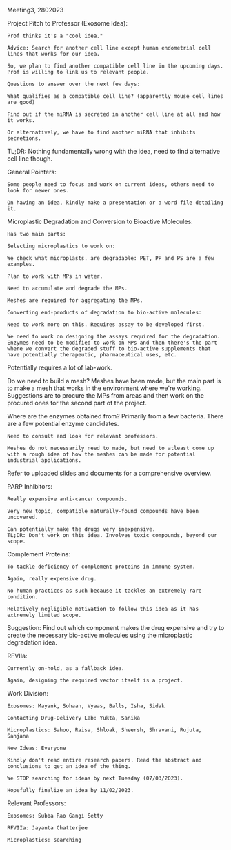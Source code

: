 Meeting3, 2802023 

Project Pitch to Professor (Exosome Idea): 

    Prof thinks it's a "cool idea." 

    Advice: Search for another cell line except human endometrial cell lines that works for our idea. 

    So, we plan to find another compatible cell line in the upcoming days. Prof is willing to link us to relevant people. 

    Questions to answer over the next few days: 

    What qualifies as a compatible cell line? (apparently mouse cell lines are good) 

    Find out if the miRNA is secreted in another cell line at all and how it works. 

    Or alternatively, we have to find another miRNA that inhibits secretions. 

TL;DR: Nothing fundamentally wrong with the idea, need to find alternative cell line though. 

General Pointers: 

    Some people need to focus and work on current ideas, others need to look for newer ones. 

    On having an idea, kindly make a presentation or a word file detailing it. 

Microplastic Degradation and Conversion to Bioactive Molecules: 

    Has two main parts: 

    Selecting microplastics to work on: 

    We check what microplasts. are degradable: PET, PP and PS are a few examples. 

    Plan to work with MPs in water. 

    Need to accumulate and degrade the MPs. 

    Meshes are required for aggregating the MPs. 

    Converting end-products of degradation to bio-active molecules: 

    Need to work more on this. Requires assay to be developed first. 

    We need to work on designing the assays required for the degradation. Enzymes need to be modified to work on MPs and then there's the part where we convert the degraded stuff to bio-active supplements that have potentially therapeutic, pharmaceutical uses, etc. 

Potentially requires a lot of lab-work. 

Do we need to build a mesh? 
Meshes have been made, but the main part is to make a mesh that works in the environment where we're working. 
Suggestions are to procure the MPs from areas and then work on the procured ones for the second part of the project. 

Where are the enzymes obtained from? 
Primarily from a few bacteria. There are a few potential enzyme candidates. 

    Need to consult and look for relevant professors. 

    Meshes do not necessarily need to made, but need to atleast come up with a rough idea of how the meshes can be made for potential industrial applications. 

Refer to uploaded slides and documents for a comprehensive overview. 

PARP Inhibitors: 

    Really expensive anti-cancer compounds. 

    Very new topic, compatible naturally-found compounds have been uncovered. 

    Can potentially make the drugs very inexpensive. 
    TL;DR: Don't work on this idea. Involves toxic compounds, beyond our scope. 

Complement Proteins: 

    To tackle deficiency of complement proteins in immune system. 

    Again, really expensive drug. 

    No human practices as such because it tackles an extremely rare condition. 

    Relatively negligible motivation to follow this idea as it has extremely limited scope. 

Suggestion: Find out which component makes the drug expensive and try to create the necessary bio-active molecules using the microplastic degradation idea. 

RFVIIa: 

    Currently on-hold, as a fallback idea. 

    Again, designing the required vector itself is a project. 

Work Division: 

    Exosomes: Mayank, Sohaan, Vyaas, Balls, Isha, Sidak 

    Contacting Drug-Delivery Lab: Yukta, Sanika 

    Microplastics: Sahoo, Raisa, Shloak, Sheersh, Shravani, Rujuta, Sanjana 

    New Ideas: Everyone 

    Kindly don't read entire research papers. Read the abstract and conclusions to get an idea of the thing. 

    We STOP searching for ideas by next Tuesday (07/03/2023). 

    Hopefully finalize an idea by 11/02/2023. 

Relevant Professors: 

    Exosomes: Subba Rao Gangi Setty 

    RFVIIa: Jayanta Chatterjee 

    Microplastics: searching 